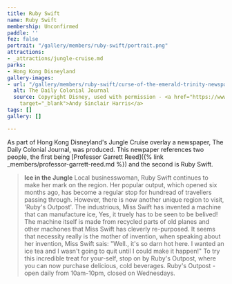 ```yaml
---
title: Ruby Swift
name: Ruby Swift
membership: Unconfirmed
paddle: ''
fez: false
portrait: "/gallery/members/ruby-swift/portrait.png"
attractions:
- _attractions/jungle-cruise.md
parks:
- Hong Kong Disneyland
gallery-images:
- url: "/gallery/members/ruby-swift/curse-of-the-emerald-trinity-newspaper.png"
  alt: The Daily Colonial Journal
  source: Copyright Disney, used with permission - <a href="https://www.andysinclairharris.com/"
    target="_blank">Andy Sinclair Harris</a>
tags: []
gallery: []

---
```

As part of Hong Kong Disneyland's Jungle Cruise overlay a newspaper, The Daily Colonial Journal, was produced. This newpaper references two people, the first being [Professor Garrett Reed]({% link _members/professor-garrett-reed.md %}) and the second is Ruby Swift.

> <strong>Ice in the Jungle</strong>
> Local businesswoman, Ruby Swift continues to make her mark on the region. Her popular output, which opened six months ago, has become a regular stop for hundread of travellers passing through. However, there is now another unique region to visit, 'Ruby's Outpost'. The industrious, Miss Swift has invented a machine that can manufacture ice, Yes, it truely has to be seen to be belived! The machine itself is made from recycled parts of old planes and other machones that Miss Swift has cleverly re-purposed. It seems that necessity really is the mother of invention, when speaking about her invention, Miss Swift sais: "Well., it's so darn hot here. I wanted an ice tea and I wasn't going to quit until I could make it happen!" To try this incredible treat for your-self, stop on by Ruby's Outpost, where you can now purchase delicious, cold beverages.
> Ruby's Outpost - open daily from 10am-10pm, closed on Wednesdays.
